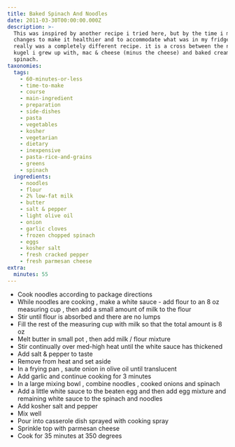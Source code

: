 ```yaml
---
title: Baked Spinach And Noodles
date: 2011-03-30T00:00:00.000Z
description: >-
  This was inspired by another recipe i tried here, but by the time i made
  changes to make it healthier and to accommodate what was in my fridge, it
  really was a completely different recipe. it is a cross between the noodle
  kugel i grew up with, mac & cheese (minus the cheese) and baked creamed
  spinach.
taxonomies:
  tags:
    - 60-minutes-or-less
    - time-to-make
    - course
    - main-ingredient
    - preparation
    - side-dishes
    - pasta
    - vegetables
    - kosher
    - vegetarian
    - dietary
    - inexpensive
    - pasta-rice-and-grains
    - greens
    - spinach
  ingredients:
    - noodles
    - flour
    - 2% low-fat milk
    - butter
    - salt & pepper
    - light olive oil
    - onion
    - garlic cloves
    - frozen chopped spinach
    - eggs
    - kosher salt
    - fresh cracked pepper
    - fresh parmesan cheese
extra:
  minutes: 55
---
```

 - Cook noodles according to package directions
 - While noodles are cooking , make a white sauce - add flour to an 8 oz measuring cup , then add a small amount of milk to the flour
 - Stir until flour is absorbed and there are no lumps
 - Fill the rest of the measuring cup with milk so that the total amount is 8 oz
 - Melt butter in small pot , then add milk / flour mixture
 - Stir continually over med-high heat until the white sauce has thickened
 - Add salt & pepper to taste
 - Remove from heat and set aside
 - In a frying pan , saute onion in olive oil until translucent
 - Add garlic and continue cooking for 3 minutes
 - In a large mixing bowl , combine noodles , cooked onions and spinach
 - Add a little white sauce to the beaten egg and then add egg mixture and remaining white sauce to the spinach and noodles
 - Add kosher salt and pepper
 - Mix well
 - Pour into casserole dish sprayed with cooking spray
 - Sprinkle top with parmesan cheese
 - Cook for 35 minutes at 350 degrees
